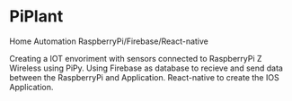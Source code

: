# PiPlant
Home Automation RaspberryPi/Firebase/React-native

Creating a IOT envoriment with sensors connected to RaspberryPi Z Wireless using PiPy.
Using Firebase as database to recieve and send data between the RaspberryPi and Application.
React-native to create the IOS Application.
